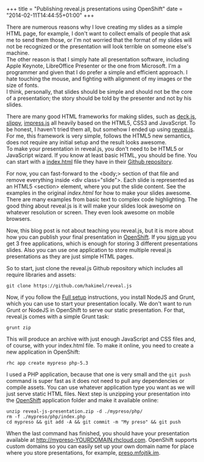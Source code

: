 +++
title = "Publishing reveal.js presentations using OpenShift"
date = "2014-02-11T14:44:55+01:00"
+++

There are numerous reasons why I love creating my slides as a simple HTML page,
for example, I don't want to collect emails of people that ask me to send them
those, or I'm not worried that the format of my slides will not be recognized or
the presentation will look terrible on someone else's machine.<br/>
The other reason is that I simply hate all presentation software, including
Apple Keynote, LibreOffice Presenter or the one from Microsoft.  I'm a
programmer and given that I do prefer a simple and efficient approach. I hate
touching the mouse, and fighting with alignment of my images or the size of
fonts.<br/>
I think, personally, that slides should be simple and should not be the core of
a presentation; the story should be told by the presenter and not by his slides.

There are many good HTML frameworks for making slides, such as [deck.js](http://imakewebthings.com/deck.js/),
[slippy](https://github.com/Seldaek/slippy), [impress.js](http://bartaz.github.io/impress.js/#/bored) all heavily based on the HTML5, CSS3 and JavaScript.
To be honest, I haven't tried them all, but somehow I ended up using [reveal.js](http://lab.hakim.se/reveal-js). For me, this framework is very simple, follows the HTML5 new semantics, does not require any initial setup and the result looks awesome.<br/>
To make your presentation in reveal.js, you don't need to be HTML5 or
JavaScript wizard. If you know at least basic HTML, you should be fine.
You can start with a [index.html](https://github.com/hakimel/reveal.js/blob/master/index.html) file they have in their [Github repository](https://github.com/hakimel/reveal.js).

For now, you can fast-forward to the &lt;body;&gt; section of that file and
remove everything inside &lt;div class="slide"&gt;.  Each slide is represented
as an HTML5 &lt;section&gt; element, where you put the slide content. See the
examples in the original *index.html* for how to make your slides awesome. There
are many examples from basic text to complex code highlighting. The good thing
about reveal.js is it will make your slides look awesome on whatever resolution
or screen. They even look awesome on mobile browsers.

Now, this blog post is not about teaching you reveal.js, but it is more about
how you can publish your final presentation in
[OpenShift](https://www.openshift.com/). If you [sign
up](https://www.openshift.com/app/account/new) you get 3 free applications,
which is enough for storing 3 different presentations slides. Also you can use
one application to store multiple reveal.js presentations as they are just
simple HTML pages.

So to start, just clone the reveal.js Github repository which includes all require
libraries and assets:

```
git clone https://github.com/hakimel/reveal.js
```

Now, if you follow the [Full
setup](https://github.com/hakimel/reveal.js/#full-setup) instructions, you
install NodeJS and Grunt, which you can use to start your presentation locally.
We don't want to run Grunt or NodeJS in OpenShift to serve our static
presentation. For that, reveal.js comes with a simple Grunt task:

```
grunt zip
```

This will produce an archive with just enough JavaScript and CSS files and, of
course, with your index.html file. To make it online, you need to create a new
application in OpenShift:

```
rhc app create mypreso php-5.3
```

I used a PHP application, because that one is very small and the `git push`
command is super fast as it does not need to pull any dependencies or compile
assets. You can use whatever application type you want as we will just serve
static HTML files.  Next step is unzipping your presentation into the
[OpenShift](https://www.openshift.com) application folder and make it available
online:

```
unzip reveal-js-presentation.zip -d ./mypreso/php/
rm -f ./mypreso/php/index.php
cd mypreso && git add -A && git commit -m "My preso" && git push
```

When the last command has finished, you should have your presentation available at
<u>http://mypreso-YOURDOMAIN.rhcloud.com</u>. OpenShift supports custom domains
so you can easily set up your own domain name for place where you store
presentations, for example, <u>preso.mfojtik.im</u>.

